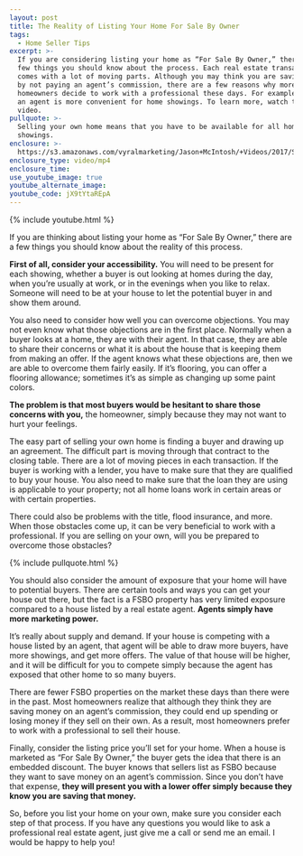 ```yaml
---
layout: post
title: The Reality of Listing Your Home For Sale By Owner
tags:
  - Home Seller Tips
excerpt: >-
  If you are considering listing your home as “For Sale By Owner,” there are a
  few things you should know about the process. Each real estate transaction
  comes with a lot of moving parts. Although you may think you are saving money
  by not paying an agent’s commission, there are a few reasons why more
  homeowners decide to work with a professional these days. For example, having
  an agent is more convenient for home showings. To learn more, watch this short
  video.
pullquote: >-
  Selling your own home means that you have to be available for all home
  showings.
enclosure: >-
  https://s3.amazonaws.com/vyralmarketing/Jason+McIntosh/+Videos/2017/Savannah+Real+Estate+Agent-+For+Sale+By+Owner%252C+What+You+Need+To+Know.mp4
enclosure_type: video/mp4
enclosure_time:
use_youtube_image: true
youtube_alternate_image:
youtube_code: jX9tYtaREpA
---
```



{% include youtube.html %}

If you are thinking about listing your home as “For Sale By Owner,” there are a few things you should know about the reality of this process.

**First of all, consider your accessibility.** You will need to be present for each showing, whether a buyer is out looking at homes during the day, when you’re usually at work, or in the evenings when you like to relax. Someone will need to be at your house to let the potential buyer in and show them around.

You also need to consider how well you can overcome objections. You may not even know what those objections are in the first place. Normally when a buyer looks at a home, they are with their agent. In that case, they are able to share their concerns or what it is about the house that is keeping them from making an offer. If the agent knows what these objections are, then we are able to overcome them fairly easily. If it’s flooring, you can offer a flooring allowance; sometimes it’s as simple as changing up some paint colors.

**The problem is that most buyers would be hesitant to share those concerns with you,** the homeowner, simply because they may not want to hurt your feelings.

The easy part of selling your own home is finding a buyer and drawing up an agreement. The difficult part is moving through that contract to the closing table. There are a lot of moving pieces in each transaction. If the buyer is working with a lender, you have to make sure that they are qualified to buy your house. You also need to make sure that the loan they are using is applicable to your property; not all home loans work in certain areas or with certain properties.

There could also be problems with the title, flood insurance, and more. When those obstacles come up, it can be very beneficial to work with a professional. If you are selling on your own, will you be prepared to overcome those obstacles?

{% include pullquote.html %}

You should also consider the amount of exposure that your home will have to potential buyers. There are certain tools and ways you can get your house out there, but the fact is a FSBO property has very limited exposure compared to a house listed by a real estate agent. **Agents simply have more marketing power.**

It’s really about supply and demand. If your house is competing with a house listed by an agent, that agent will be able to draw more buyers, have more showings, and get more offers. The value of that house will be higher, and it will be difficult for you to compete simply because the agent has exposed that other home to so many buyers.

There are fewer FSBO properties on the market these days than there were in the past. Most homeowners realize that although they think they are saving money on an agent’s commission, they could end up spending or losing money if they sell on their own. As a result, most homeowners prefer to work with a professional to sell their house.

Finally, consider the listing price you’ll set for your home. When a house is marketed as “For Sale By Owner,” the buyer gets the idea that there is an embedded discount. The buyer knows that sellers list as FSBO because they want to save money on an agent’s commission. Since you don’t have that expense, **they will present you with a lower offer simply because they know you are saving that money.**

So, before you list your home on your own, make sure you consider each step of that process. If you have any questions you would like to ask a professional real estate agent, just give me a call or send me an email. I would be happy to help you!